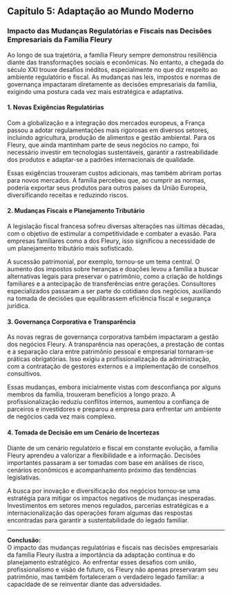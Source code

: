 
## Capítulo 5: Adaptação ao Mundo Moderno

### Impacto das Mudanças Regulatórias e Fiscais nas Decisões Empresariais da Família Fleury

Ao longo de sua trajetória, a família Fleury sempre demonstrou resiliência diante das transformações sociais e econômicas. No entanto, a chegada do século XXI trouxe desafios inéditos, especialmente no que diz respeito ao ambiente regulatório e fiscal. As mudanças nas leis, impostos e normas de governança impactaram diretamente as decisões empresariais da família, exigindo uma postura cada vez mais estratégica e adaptativa.

#### 1. Novas Exigências Regulatórias

Com a globalização e a integração dos mercados europeus, a França passou a adotar regulamentações mais rigorosas em diversos setores, incluindo agricultura, produção de alimentos e gestão ambiental. Para os Fleury, que ainda mantinham parte de seus negócios no campo, foi necessário investir em tecnologias sustentáveis, garantir a rastreabilidade dos produtos e adaptar-se a padrões internacionais de qualidade.

Essas exigências trouxeram custos adicionais, mas também abriram portas para novos mercados. A família percebeu que, ao cumprir as normas, poderia exportar seus produtos para outros países da União Europeia, diversificando receitas e reduzindo riscos.

#### 2. Mudanças Fiscais e Planejamento Tributário

A legislação fiscal francesa sofreu diversas alterações nas últimas décadas, com o objetivo de estimular a competitividade e combater a evasão. Para empresas familiares como a dos Fleury, isso significou a necessidade de um planejamento tributário mais sofisticado.

A sucessão patrimonial, por exemplo, tornou-se um tema central. O aumento dos impostos sobre heranças e doações levou a família a buscar alternativas legais para preservar o patrimônio, como a criação de holdings familiares e a antecipação de transferências entre gerações. Consultores especializados passaram a ser parte do cotidiano dos negócios, auxiliando na tomada de decisões que equilibrassem eficiência fiscal e segurança jurídica.

#### 3. Governança Corporativa e Transparência

As novas regras de governança corporativa também impactaram a gestão dos negócios Fleury. A transparência nas operações, a prestação de contas e a separação clara entre patrimônio pessoal e empresarial tornaram-se práticas obrigatórias. Isso exigiu a profissionalização da administração, com a contratação de gestores externos e a implementação de conselhos consultivos.

Essas mudanças, embora inicialmente vistas com desconfiança por alguns membros da família, trouxeram benefícios a longo prazo. A profissionalização reduziu conflitos internos, aumentou a confiança de parceiros e investidores e preparou a empresa para enfrentar um ambiente de negócios cada vez mais complexo.

#### 4. Tomada de Decisão em um Cenário de Incertezas

Diante de um cenário regulatório e fiscal em constante evolução, a família Fleury aprendeu a valorizar a flexibilidade e a informação. Decisões importantes passaram a ser tomadas com base em análises de risco, cenários econômicos e acompanhamento próximo das tendências legislativas.

A busca por inovação e diversificação dos negócios tornou-se uma estratégia para mitigar os impactos negativos de mudanças inesperadas. Investimentos em setores menos regulados, parcerias estratégicas e a internacionalização das operações foram algumas das respostas encontradas para garantir a sustentabilidade do legado familiar.

---

**Conclusão:**  
O impacto das mudanças regulatórias e fiscais nas decisões empresariais da família Fleury ilustra a importância da adaptação contínua e do planejamento estratégico. Ao enfrentar esses desafios com união, profissionalismo e visão de futuro, os Fleury não apenas preservaram seu patrimônio, mas também fortaleceram o verdadeiro legado familiar: a capacidade de se reinventar diante das adversidades.
```
